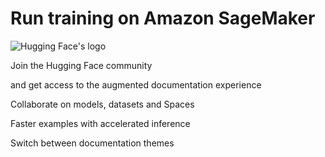 # Run training on Amazon SageMaker

![Hugging Face's logo](/front/assets/huggingface_logo-noborder.svg)

Join the Hugging Face community

and get access to the augmented documentation experience

Collaborate on models, datasets and Spaces

Faster examples with accelerated inference

Switch between documentation themes